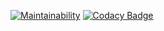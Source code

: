 [![Maintainability](https://api.codeclimate.com/v1/badges/a8db2d31b9fa3f00486a/maintainability)](https://codeclimate.com/github/kurikei/golang-sandbox/maintainability)
[![Codacy Badge](https://api.codacy.com/project/badge/Grade/acccb3c6edd04fcc8c47430d9f27ba30)](https://www.codacy.com/app/kurikei/golang-sandbox?utm_source=github.com&amp;utm_medium=referral&amp;utm_content=kurikei/golang-sandbox&amp;utm_campaign=Badge_Grade)
